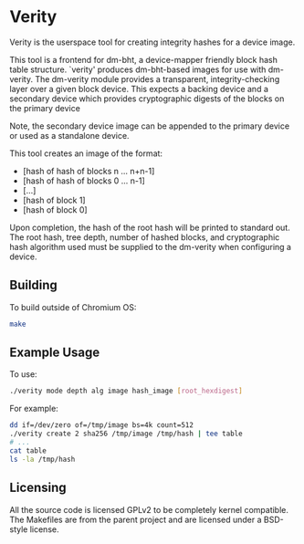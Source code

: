 # Verity

Verity is the userspace tool for creating integrity hashes for a device image.

This tool is a frontend for dm-bht, a device-mapper friendly block hash
table structure.  `verity' produces dm-bht-based images for use with
dm-verity.  The dm-verity module provides a transparent, integrity-checking
layer over a given block device.  This expects a backing device and a secondary
device which provides cryptographic digests of the blocks on the primary
device

Note, the secondary device image can be appended to the primary device or
used as a standalone device.

This tool creates an image of the format:

* [hash of hash of blocks n ... n+n-1]
* [hash of hash of blocks 0 ... n-1]
* [...]
* [hash of block 1]
* [hash of block 0]

Upon completion, the hash of the root hash will be printed to standard
out.  The root hash, tree depth, number of hashed blocks, and cryptographic
hash algorithm used must be supplied to the dm-verity when configuring a
device.

## Building

To build outside of Chromium OS:
```sh
make
```

## Example Usage

To use:
```sh
./verity mode depth alg image hash_image [root_hexdigest]
```

For example:
```sh
dd if=/dev/zero of=/tmp/image bs=4k count=512
./verity create 2 sha256 /tmp/image /tmp/hash | tee table
# ...
cat table
ls -la /tmp/hash
```

## Licensing

All the source code is licensed GPLv2 to be completely kernel compatible.
The Makefiles are from the parent project and are licensed under a BSD-style
license.

